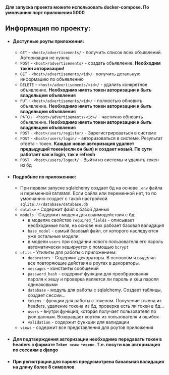 #### Для запуска проекта можете использовать docker-compose. По умолчанию порт приложения 5000

## Информация по проекту:

- #### Доступные роуты приложения:
    - `GET` - `<host>/advertisements/` - получить список всех объявлений. Авторизация не нужна
    - `POST` - `<host>/advertisements/` - создать объявление. **Необходим токен авторизации!**
    - `GET` - `<host>/advertisements/<id>/`- получить детальную информацию по объявлению
    - `DELETE` - `<host>/advertisements/<id>/` - удалить конкретное объявление. **Необходимо иметь токен авторизации и
      быть владельцем объявления**
    - `PUT` - `<host>/advertisements/<id>/` - полностью обновить объявление. **Необходимо иметь токен авторизации и
      быть владельцем объявления**
    - `PATCH` - `<host>/advertisements/<id>/` - частично обновить объявление. **Необходимо иметь токен авторизации и
      быть владельцем объявления**
    - `POST` - `<host>/users/register/` - Зарегистрироваться в системе
    - `POST` - `<host>/users/login/` - авторизоваться в системе. Результат ответа - токен. **Каждая новая авторизация
      удаляет предыдущий токен(если он был) и создает новый. По сути работает как и login, так и refresh**
    - `POST` - `<host>/users/logout/` - Выйти из системы и удалить токен из бд
- #### Подробнее по приложению:
    - При первом запуске sqlalchemy создает бд на основе `.env` файла и переменной `DATABASE`. Если файла или переменной
      нет, то по умолчанию создает с такой настройкой `sqlite:///database/database.db`
    - `databse` - Содержит файл с базой данных
    - `models` - Содержит модели для взаимодействия с бд:
        - в моделях свойство `required_fields` - описывает необходимые поля, на основе них рабоает базовая валидация
        - `base_model` - самый базовый файл, от которого наследуются уже остальные модели.
        - в модели `users` при создании нового пользователя его пароль автоматически хешируется с помощью `bcrypt`
   - `utils` - Утилиты для работы с приложением:
        - `decorators` - Содержит декораторы. В основном я выделял все повторяющие действия в роутах в декораторы.
        - `messages` - константы сообщений
        - `password_hash` - содержит функции для преобразования пароля к хешу и проверка является ли пароль и хеш пароля
          одинаковыми
        - `database` - модуль для работы с sqlalchemy. Создает таблицы, создает сессии...
        - `tokens` - функции для работы с токеном. Получение токена из headers, удаление токена из бд, проверка есть ли
          токен в бд...
        - `users` - внутри функция, которая получает пользователя по json данным. Возвращает кортеж из пользователя и
          ошибок
        - `validation` - содержит функции для валидации
    - `views` - содержит все представления для роутов приложения
- #### Для подтверждения авторизации необходимо передавать токен в headers в формате `Token <сам токен>`. Т.е. посути как авторизация по сессиям в django
- #### При регистрации для пароля предусмотрена банальная валидация на длину более 8 символов